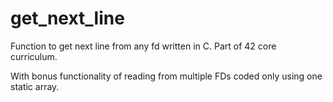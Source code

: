 # get_next_line

Function to get next line from any fd written in C. Part of 42 core curriculum.

With bonus functionality of reading from multiple FDs coded only using one static array.
